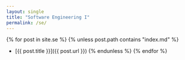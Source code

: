 ```yaml
---
layout: single
title: "Software Engineering I"
permalink: /se/
---
```


{% for post in site.se %}
  {% unless post.path contains "index.md" %}
  - [{{ post.title }}]({{ post.url }})
  {% endunless %}
{% endfor %}

